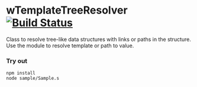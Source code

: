 
# wTemplateTreeResolver [![Build Status](https://travis-ci.org/Wandalen/wTemplateTreeResolver.svg?branch=master)](https://travis-ci.org/Wandalen/wTemplateTreeResolver)

Class to resolve tree-like data structures with links  or paths in the structure. Use the module to resolve template or path to value.

### Try out
```
npm install
node sample/Sample.s
```



































































